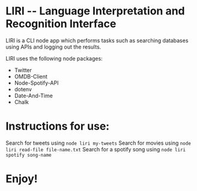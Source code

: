 # LIRI -- Language Interpretation and Recognition Interface

LIRI is a CLI node app which performs tasks such as searching databases using APIs and logging out the results. 

LIRI uses the following node packages: 

* Twitter
* OMDB-Client
* Node-Spotify-API
* dotenv
* Date-And-Time
* Chalk

# Instructions for use:

Search for tweets using ```node liri my-tweets```
Search for movies using ```node liri read-file file-name.txt```
Search for a spotify song using ```node liri spotify song-name```

# Enjoy! 